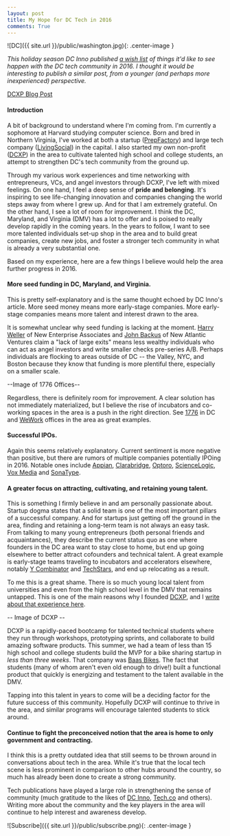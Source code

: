 ```yaml
---
layout: post
title: My Hope for DC Tech in 2016 
comments: True
---
```


![DC]({{ site.url }}/public/washington.jpg){: .center-image }

*This holiday season DC Inno published [a wish list](http://dcinno.streetwise.co/2015/12/24/dc-tech-startup-wishlist-2016/) of things it'd like to see happen with the DC tech community in 2016. I thought it would be interesting to publish a similar post, from a younger (and perhaps more inexperienced) perspective.*

[DCXP Blog Post](https://medium.com/@joindcxp/why-we-started-dcxp-e15fe06fd311#.d7xox5pyu)

#### Introduction 

A bit of background to understand where I'm coming from. I'm currently a sophomore at Harvard studying computer science. Born and bred in Northern Virginia, I've worked at both a startup ([PrepFactory](https://www.prepfactory.com/)) and large tech company ([LivingSocial](https://www.livingsocial.com/)) in the capital. I also started my own non-profit ([DCXP](https://www.joindcxp.org)) in the area to cultivate talented high school and college students, an attempt to strengthen DC's tech community from the ground up. 

Through my various work experiences and time networking with entrepreneurs, VCs, and angel investors through DCXP, I've left with mixed feelings. On one hand, I feel a deep sense of **pride and belonging**. It's inspiring to see life-changing innovation and companies changing the world steps away from where I grew up. And for that I am extremely grateful. On the other hand, I see a lot of room for improvement. I think the DC, Maryland, and Virginia (DMV) has a lot to offer and is poised to really develop rapidly in the coming years. In the years to follow, I want to see more talented individuals set-up shop in the area and to build great companies, create new jobs, and foster a stronger tech community in what is already a very substantial one. 

Based on my experience, here are a few things I believe would help the area further progress in 2016.

#### More seed funding in DC, Maryland, and Virginia.

This is pretty self-explanatory and is the same thought echoed by DC Inno's article. More seed money means more early-stage companies. More early-stage companies means more talent and interest drawn to the area. 	

It is somewhat unclear why seed funding is lacking at the moment. [Harry Weller](http://www.nea.com/team/harry-weller) of New Enterprise Associates and [John Backus](http://nav.vc/team/john-backus/) of New Atlantic Ventures claim a "lack of large exits" means less wealthy individuals who can act as angel investors and write smaller checks pre-series A/B. Perhaps individuals are flocking to areas outside of DC -- the Valley, NYC, and Boston because they know that funding is more plentiful there, especially on a smaller scale. 

--Image of 1776 Offices--

Regardless, there is definitely room for improvement. A clear solution has not immediately materialized, but I believe the rise of incubators and co-working spaces in the area is a push in the right direction. See [1776](http://www.1776.vc) in DC and [WeWork](https://www.wework.com/locations/washington-d-c) offices in the area as great examples. 

#### Successful IPOs.

Again this seems relatively explanatory. Current sentiment is more negative than positive, but there are rumors of multiple companies potentially IPOing in 2016. Notable ones include [Appian](http://www.appian.com/), [Clarabridge](http://www.clarabridge.com/), [Optoro](http://optoro.com/), [ScienceLogic](https://www.sciencelogic.com/), [Vox Media](http://www.voxmedia.com/) and [SonaType](http://www.sonatype.com/). 

#### A greater focus on attracting, cultivating, and retaining young talent.

This is something I firmly believe in and am personally passionate about. Startup dogma states that a solid team is one of the most important pillars of a successful company. And for startups just getting off the ground in the area, finding and retaining a long-term team is not always an easy task. From talking to many young entrepreneurs (both personal friends and acquaintances), they describe the current status quo as one where founders in the DC area want to stay close to home, but end up going elsewhere to better attract cofounders and technical talent. A great example is early-stage teams traveling to incubators and accelerators elsewhere, notably [Y Combinator](https://www.ycombinator.com/) and [TechStars](http://www.techstars.com/), and end up relocating as a result. 

To me this is a great shame. There is so much young local talent from universities and even from the high school level in the DMV that remains untapped. This is one of the main reasons why I founded [DCXP](http://www.joindcxp.org), and I [write about that experience here](https://medium.com/@joindcxp/why-we-started-dcxp-e15fe06fd311#.94h76ohj5). 

-- Image of DCXP -- 

DCXP is a rapidly-paced bootcamp for talented technical students where they run through workshops, prototyping sprints, and collaborate to build amazing software products. This summer, we had a team of less than 15 high school and college students build the MVP for a bike sharing startup in *less than three weeks*. That company was [Baas Bikes](http://baasbikes.com/). The fact that students (many of whom aren't even old enough to drive!) built a functional product that quickly is energizing and testament to the talent available in the DMV.

Tapping into this talent in years to come will be a deciding factor for the future success of this community. Hopefully DCXP will continue to thrive in the area, and similar programs will encourage talented students to stick around.


#### Continue to fight the preconceived notion that the area is home to only government and contracting. 

I think this is a pretty outdated idea that still seems to be thrown around in conversations about tech in the area. While it's true that the local tech scene is less prominent in comparison to other hubs around the country, so much has already been done to create a strong community. 

Tech publications have played a large role in strengthening the sense of community (much gratitude to the likes of [DC Inno](http://dcinno.streetwise.co/), [Tech.co](http://tech.co/) and others). Writing more about the community and the key players in the area will continue to help interest and awareness develop. 

![Subscribe]({{ site.url }}/public/subscribe.png){: .center-image }
